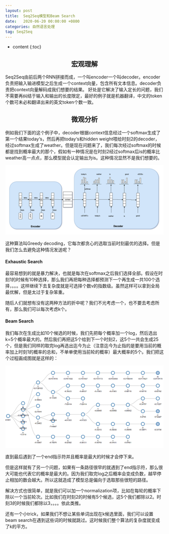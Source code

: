```yaml
---
layout: post
title:  Seq2Seq模型和Beam Search
date:   2020-06-20 00:00:00 +0800
categories: 自然语言处理
tag: Seq2Seq
---
```


* content
{:toc}


<h2 align="center">宏观理解</h2>

Seq2Seq由前后两个RNN拼接而成，一个叫encoder一个叫decoder。encoder负责把输入输进模型之后生成一个context向量，包含所有文本信息。decoder负责把context向量解码成我们想要的结果。
好处是它解决了输入定长的问题，我们不需要再纠结于输入和输出的长度限定，最好的例子就是机器翻译，中文的token个数可未必和翻译出来的英文token个数一致。


<h2 align="center">微观分析</h2>

例如我们下面的这个例子中，decoder根据context信息经过一个softmax生成了第一个结果today‘s，然后再把today‘s和hidden weight喂给时刻2的decoder，经过softmax生成了weather。但是现在问题来了，我们每次经过softmax的时候都是找到概率最大的那个，假如有一种情况是在时刻2经过softmax后is的概率比weather高一点点，那么模型就会认定输出为is。这种情况显然不是我们想要的。

<p align="center"> 
  <img src="/imgs/seq2seq/1.png">
</p>


这种算法叫Greedy decoding，它每次都贪心的选取当前时刻最优的选择。但是我们怎么去避免这种情况发送呢？



<h4>Exhaustic Search</h4>

最容易想到的就是暴力解决，也就是每次在softmax之后我们选择全部。假设在时刻1的时候有10种选择，那么我们再把每种选择都预测下一个再生成一共100个选择，。。。这样继续下去复杂度就是可选择个数v的指数级。虽然这样可以拿到全局最优解，但是太过于复杂笨重。

随后人们就想有没有这两种方法的折中呢？我们不光考虑一个，也不要去考虑所有，那么我们可以每次考虑k个。


<h4>Beam Search</h4>

我们每次在生成比如10个候选的时候，我们先把每个概率加一个log，然后选出k=5个概率最大的。然后我们再把这5个给到下一个时刻2，这5个一共会生成25个，但是我们同样的取完log再选出迄今为止（注意迄今为止指的是要用当前的概率加上时刻1的概率的总和，不单单使用当前轮的概率）最大概率的5个。我们把这个过程画成图就是这样的：

<p align="center"> 
  <img src="/imgs/seq2seq/2.png">
</p>

直到最后遇到了一个end指示符并且概率是最大的时候才会停下来。

但是这样就有了另一个问题，如果有一条路径很早的就遇到了end指示符，那么很大可能也代表它的概率是最大的。因为我们取完log之后概率会变成负数，越早停止相加的数会越大。所以这就造成了模型总是偏向于选取那些很短的路径。

解决方式也很简单，就是我们可以加一个normalization项，比如在每轮的概率下除以一个当前轮次。比如我们在时刻2的时候有5个候选，这5个我们都除以2。时刻3的时候我们都除以3，。。。依此类推。

还有一个小trick，如果我们不想让某些单词出现在k候选里面，我们可以设置beam search在遇到这些词的时候就跳过。这时候我们整个算法的复杂度就变成了k的平方。















